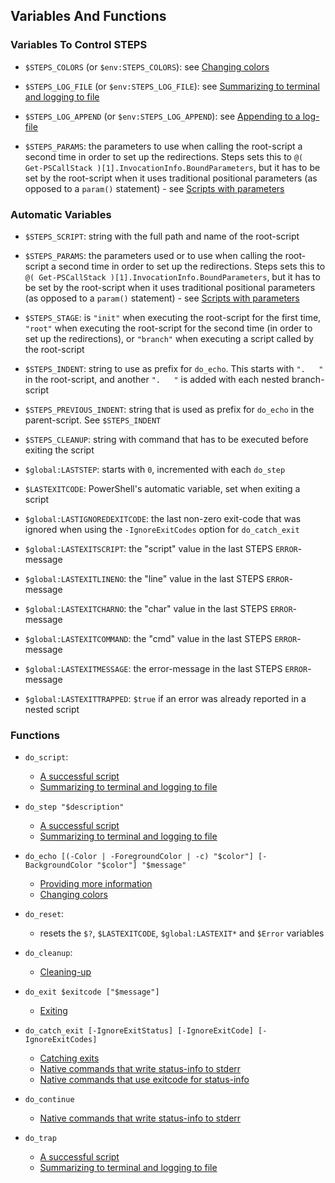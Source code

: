 ## Variables And Functions

### Variables To Control STEPS

- `$STEPS_COLORS` (or `$env:STEPS_COLORS`): see [Changing colors](./changing-colors.md)

- `$STEPS_LOG_FILE` (or `$env:STEPS_LOG_FILE`): see [Summarizing to terminal and logging to file](./summarizing-to-terminal-and-logging-to-file.md)

- `$STEPS_LOG_APPEND` (or `$env:STEPS_LOG_APPEND`): see [Appending to a log-file](./appending-to-a-log-file.md)

- `$STEPS_PARAMS`: the parameters to use when calling the root-script a second time in order to set up the redirections.  Steps sets this to `@( Get-PSCallStack )[1].InvocationInfo.BoundParameters`, but it has to be set by the root-script when it uses traditional positional parameters (as opposed to a `param()` statement) - see [Scripts with parameters](./scripts-with-parameters.md)

### Automatic Variables

- `$STEPS_SCRIPT`: string with the full path and name of the root-script

- `$STEPS_PARAMS`: the parameters used or to use when calling the root-script a second time in order to set up the redirections.  Steps sets this to `@( Get-PSCallStack )[1].InvocationInfo.BoundParameters`, but it has to be set by the root-script when it uses traditional positional parameters (as opposed to a `param()` statement) - see [Scripts with parameters](./scripts-with-parameters.md)

- `$STEPS_STAGE`: is `"init"` when executing the root-script for the first time, `"root"` when executing the root-script for the second time (in order to set up the redirections), or `"branch"` when executing a script called by the root-script

- `$STEPS_INDENT`: string to use as prefix for `do_echo`.  This starts with `".   "` in the root-script, and another `".   "` is added with each nested branch-script

- `$STEPS_PREVIOUS_INDENT`: string that is used as prefix for `do_echo` in the parent-script.  See `$STEPS_INDENT`

- `$STEPS_CLEANUP`: string with command that has to be executed before exiting the script

- `$global:LASTSTEP`: starts with `0`, incremented with each `do_step`

- `$LASTEXITCODE`: PowerShell's automatic variable, set when exiting a script

- `$global:LASTIGNOREDEXITCODE`: the last non-zero exit-code that was ignored when using the `-IgnoreExitCodes` option for `do_catch_exit`

- `$global:LASTEXITSCRIPT`: the "script" value in the last STEPS `ERROR`-message

- `$global:LASTEXITLINENO`: the "line" value in the last STEPS `ERROR`-message

- `$global:LASTEXITCHARNO`: the "char" value in the last STEPS `ERROR`-message

- `$global:LASTEXITCOMMAND`: the "cmd" value in the last STEPS `ERROR`-message

- `$global:LASTEXITMESSAGE`: the error-message in the last STEPS `ERROR`-message

- `$global:LASTEXITTRAPPED`: `$true` if an error was already reported in a nested script

### Functions

- `do_script`:
  - [A successful script](./a-successful-script.md)
  - [Summarizing to terminal and logging to file](./summarizing-to-terminal-and-logging-to-file.md)

- `do_step "$description"`
  - [A successful script](./a-successful-script.md)
  - [Summarizing to terminal and logging to file](./summarizing-to-terminal-and-logging-to-file.md)

- `do_echo [(-Color | -ForegroundColor | -c) "$color"] [-BackgroundColor "$color"] "$message"`
  - [Providing more information](./providing-more-information.md)
  - [Changing colors](./changing-colors.md)

- `do_reset`: 
  - resets the `$?`, `$LASTEXITCODE`, `$global:LASTEXIT*` and `$Error` variables

- `do_cleanup`:
  - [Cleaning-up](./cleaning-up.md)

- `do_exit $exitcode ["$message"]`
  - [Exiting](./exiting.md)

- `do_catch_exit [-IgnoreExitStatus] [-IgnoreExitCode] [-IgnoreExitCodes]`
  - [Catching exits](./catching-exits.md)
  - [Native commands that write status-info to stderr](./native-commands-that-write-status-info-to-stderr.md)  
  - [Native commands that use exitcode for status-info](./native-commands-that-use-exitcode-for-status-info.md)  

- `do_continue`
  - [Native commands that write status-info to stderr](./native-commands-that-write-status-info-to-stderr.md)

- `do_trap`
  - [A successful script](./a-successful-script.md)
  - [Summarizing to terminal and logging to file](./summarizing-to-terminal-and-logging-to-file.md)

